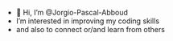 - 👋 Hi, I’m @Jorgio-Pascal-Abboud
- I’m interested in improving my coding skills
- and also to connect or/and learn from others

<!---
Jorgio-Pascal-Abboud/Jorgio-Pascal-Abboud is a ✨ special ✨ repository because its `README.md` (this file) appears on your GitHub profile.
You can click the Preview link to take a look at your changes.
--->
